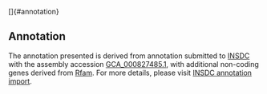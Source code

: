 []{#annotation}

Annotation
----------

The annotation presented is derived from annotation submitted to
[INSDC](http://www.insdc.org) with the assembly accession
[GCA\_000827485.1](http://www.ebi.ac.uk/ena/data/view/GCA_000827485.1),
with additional non-coding genes derived from
[Rfam](http://rfam.xfam.org/). For more details, please visit [INSDC
annotation
import](http://ensemblgenomes.org/info/data/insdc_annotation).
